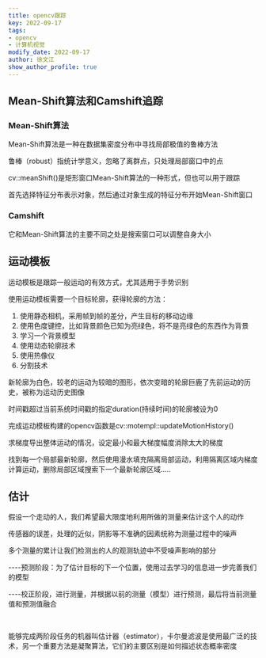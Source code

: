 ```yaml
---
title: opencv跟踪
key: 2022-09-17
tags: 
- opencv
- 计算机视觉
modify_date: 2022-09-17
author: 徐文江
show_author_profile: true
---
```









## Mean-Shift算法和Camshift追踪			
<!--more-->     


### Mean-Shift算法			

Mean-Shift算法是一种在数据集密度分布中寻找局部极值的鲁棒方法			

鲁棒（robust）指统计学意义，忽略了离群点，只处理局部窗口中的点			

cv::meanShift()是矩形窗口Mean-Shift算法的一种形式，但也可以用于跟踪				

首先选择特征分布表示对象，然后通过对象生成的特征分布开始Mean-Shift窗口			



### Camshift			

它和Mean-Shift算法的主要不同之处是搜索窗口可以调整自身大小			



## 运动模板			

运动模板是跟踪一般运动的有效方式，尤其适用于手势识别			

使用运动模板需要一个目标轮廓，获得轮廓的方法：			

1. 使用静态相机，采用帧到帧的差分，产生目标的移动边缘			
2. 使用色度键控，比如背景颜色已知为亮绿色，将不是亮绿色的东西作为背景       
3. 学习一个背景模型           
4. 使用动态轮廓技术         
5. 使用热像仪      
6. 分割技术      

新轮廓为白色，较老的运动为较暗的图形，依次变暗的轮廓巨鹿了先前运动的历史，被称为运动历史图像				

时间戳超过当前系统时间戳的指定duration(持续时间)的轮廓被设为0

完成运动模板构建的opencv函数是cv::motempl::updateMotionHistory()			

求梯度导出整体运动的情况，设定最小和最大梯度幅度消除太大的梯度			

找到每一个局部最新轮廓，然后使用漫水填充隔离局部运动，利用隔离区域内梯度计算运动，删除局部区域搜索下一个最新轮廓区域.....				





## 估计			

假设一个走动的人，我们希望最大限度地利用所做的测量来估计这个人的动作			

传感器的误差，处理的近似，阴影等不准确的因素统称为测量过程中的噪声			

多个测量的累计让我们检测出的人的观测轨迹中不受噪声影响的部分

----预测阶段：为了估计目标的下一个位置，使用过去学习的信息进一步完善我们的模型						

----校正阶段，进行测量，并根据以前的测量（模型）进行预测，最后将当前测量值和预测值融合			

​		

能够完成两阶段任务的机器叫估计器（estimator），卡尔曼滤波是使用最广泛的技术，另一个重要方法是凝聚算法，它们的主要区别是如何描述状态概率密度			















